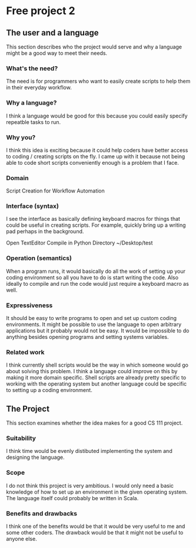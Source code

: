 # Free project 2


## The user and a language
This section describes who the project would serve and why a language might be a
good way to meet their needs.


### What's the need?
The need is for programmers who want to easily create scripts to help them in their
everyday workflow. 


### Why a language?
I think a language would be good for this because you could easily specify repeatble
tasks to run. 


### Why you?
I think this idea is exciting because it could help coders have better access to
coding / creating scripts on the fly. I came up with it because not being able to
code short scripts conveniently enough is a problem that I face.

### Domain
Script Creation for Workflow Automation


### Interface (syntax)
I see the interface as basically defining keyboard macros for things that could
be useful in creating scripts. For example, quickly bring up a writing pad perhaps
in the background.

Open TextEditor
Compile in Python
Directory ~/Desktop/test


### Operation (semantics)
When a program runs, it would basically do all the work of setting up your coding
environment so all you have to do is start writing the code. Also ideally to compile
and run the code would just require a keyboard macro as well.


### Expressiveness
It should be easy to write programs to open and set up custom coding environments. It
might be possible to use the language to open arbitrary applications but it probably
would not be easy. It would be impossible to do anything besides opening programs and
setting systems variables. 


### Related work
I think currently shell scripts would be the way in which someone would go about
solving this problem. I think a language could improve on this by making it more
domain specific. Shell scripts are already pretty specific to working with the 
operating system but another language could be specific to setting up a coding
environment. 


## The Project
This section examines whether the idea makes for a good CS 111 project.


### Suitability
I think time would be evenly distibuted implementing the system and designing
the language. 


### Scope
I do not think this project is very ambitious. I would only need a basic knowledge
of how to set up an environment in the given operating system. The language itself
could probably be written in Scala. 


### Benefits and drawbacks
I think one of the benefits would be that it would be very useful to me and some 
other coders. The drawback would be that it might not be useful to anyone else. 

